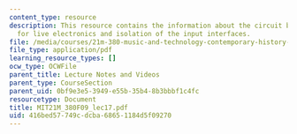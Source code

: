 ```yaml
---
content_type: resource
description: This resource contains the information about the circuit bending, motivations
  for live electronics and isolation of the input interfaces.
file: /media/courses/21m-380-music-and-technology-contemporary-history-and-aesthetics-fall-2009/416bed57749cdcba68651184d5f09270_MIT21M_380F09_lec17.pdf
file_type: application/pdf
learning_resource_types: []
ocw_type: OCWFile
parent_title: Lecture Notes and Videos
parent_type: CourseSection
parent_uid: 0bf9e3e5-3949-e55b-35b4-8b3bbbf1c4fc
resourcetype: Document
title: MIT21M_380F09_lec17.pdf
uid: 416bed57-749c-dcba-6865-1184d5f09270
---
```

